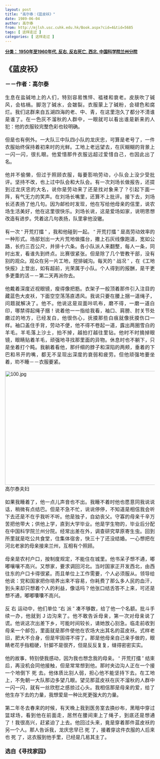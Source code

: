 ```yaml
---
layout: post
title: "高尔泰：《蓝皮袄》"
date: 1989-06-04
author: 高尔泰
from: http://mjlsh.usc.cuhk.edu.hk/Book.aspx?cid=4&tid=5685
tags: [ 这样走过 ]
categories: [ 这样走过 ]
---
```


<div style="margin: 15px 10px 10px 0px;">
 <div>
  <span id="ctl00_ContentPlaceHolder1_chapter1_SubjectLabel" style="font-weight:bold;text-decoration:underline;">
   分类： 1950年至1960年代, 反右, 反右死亡, 西北, 中国科学院兰州分院
  </span>
 </div>
 <div>
  <b>
   <font size="5">
    <br/>
   </font>
  </b>
 </div>
 <div>
  <p class="p1" style="margin: 0px; text-align: justify; font-variant-numeric: normal; font-variant-east-asian: normal; font-stretch: normal; line-height: normal; font-family: Helvetica; min-height: 19px;">
   <span style='font-family: "PingFang SC";'>
    <b>
     <font size="5">
      《蓝皮袄》
     </font>
    </b>
   </span>
  </p>
  <p class="p1" style="margin: 0px; text-align: justify; font-variant-numeric: normal; font-variant-east-asian: normal; font-stretch: normal; line-height: normal; font-family: Helvetica; min-height: 19px;">
   <b>
    <font size="4">
     <span class="s1" style="font-kerning: none;">
     </span>
    </font>
   </b>
  </p>
  <p class="p1" style="margin: 0px; text-align: justify; font-variant-numeric: normal; font-variant-east-asian: normal; font-stretch: normal; line-height: normal; font-family: Helvetica; min-height: 19px;">
   <span style='font-family: "PingFang SC";'>
    <b style="">
     <font size="4">
      －－作者：高尔泰
     </font>
    </b>
   </span>
   <span class="s1" style="font-kerning: none;">
   </span>
  </p>
  <p class="p1" style="margin: 0px; text-align: justify; font-variant-numeric: normal; font-variant-east-asian: normal; font-stretch: normal; font-size: 16px; line-height: normal; font-family: Helvetica; min-height: 19px;">
   <span class="s1" style="font-kerning: none;">
   </span>
   <br/>
  </p>
  <p class="p2" style='margin: 0px; text-align: justify; font-variant-numeric: normal; font-variant-east-asian: normal; font-stretch: normal; font-size: 16px; line-height: normal; font-family: "PingFang SC";'>
   <span class="s1" style="font-kerning: none;">
    生息在盐碱地上的人们，特别容易憔悴、褴褛和衰老。皮肤吹了碱风，会枯槁。脚泡了碱水，会皴裂。衣服蒙上了碱粉，会褪色和腐烂。我们这群来自五湖四海的老、中、青，在这里泡久了都分不清谁是谁了。在一色灰不溜秋的人群中，一眼就可以看出谁是新来的人犯：他的衣服较完整色彩也较明确。
   </span>
  </p>
  <p class="p1" style="margin: 0px; text-align: justify; font-variant-numeric: normal; font-variant-east-asian: normal; font-stretch: normal; font-size: 16px; line-height: normal; font-family: Helvetica; min-height: 19px;">
   <span class="s1" style="font-kerning: none;">
   </span>
   <br/>
  </p>
  <p class="p2" style='margin: 0px; text-align: justify; font-variant-numeric: normal; font-variant-east-asian: normal; font-stretch: normal; font-size: 16px; line-height: normal; font-family: "PingFang SC";'>
   <span class="s1" style="font-kerning: none;">
    但是也有例外。一大队三中队四小队的龙庆忠，可算是老号了，一件衣服始终保持着初来时的光鲜。工地上老远望去，在灰糊糊的背景上一闪一闪，很扎眼。他爱惜那件衣服远超过爱惜自己，也因此出了名。
   </span>
  </p>
  <p class="p1" style="margin: 0px; text-align: justify; font-variant-numeric: normal; font-variant-east-asian: normal; font-stretch: normal; font-size: 16px; line-height: normal; font-family: Helvetica; min-height: 19px;">
   <span class="s1" style="font-kerning: none;">
   </span>
   <br/>
  </p>
  <p class="p2" style='margin: 0px; text-align: justify; font-variant-numeric: normal; font-variant-east-asian: normal; font-stretch: normal; font-size: 16px; line-height: normal; font-family: "PingFang SC";'>
   <span class="s1" style="font-kerning: none;">
    他并不偷懒，但过于照顾衣服，每要影响劳动，小队会上没少受批评。坚持不改，也上过中队会和大队会。有一次刘场长做报告，还提到过龙庆忠的大名，说你是劳动来了还是找对象来了？引起下面一阵，有气无力的笑声。在刘场长嘴里，还算不上批评。接下去，刘场长还表扬了他几句。因为邮检时发现，他在写给他母亲的信里，说农场生活美好，他在这里很快乐。刘场长说，这是爱场如家，说明思想改造有进步。凭着这几句表扬，队里拿他没辙。
   </span>
  </p>
  <p class="p1" style="margin: 0px; text-align: justify; font-variant-numeric: normal; font-variant-east-asian: normal; font-stretch: normal; font-size: 16px; line-height: normal; font-family: Helvetica; min-height: 19px;">
   <span class="s1" style="font-kerning: none;">
   </span>
   <br/>
  </p>
  <p class="p2" style='margin: 0px; text-align: justify; font-variant-numeric: normal; font-variant-east-asian: normal; font-stretch: normal; font-size: 16px; line-height: normal; font-family: "PingFang SC";'>
   <span class="s1" style="font-kerning: none;">
    有一次
   </span>
   <span class="s2" style="font-variant-numeric: normal; font-variant-east-asian: normal; font-stretch: normal; line-height: normal; font-family: Helvetica; font-kerning: none;">
    “
   </span>
   <span class="s1" style="font-kerning: none;">
    开荒打擂
   </span>
   <span class="s2" style="font-variant-numeric: normal; font-variant-east-asian: normal; font-stretch: normal; line-height: normal; font-family: Helvetica; font-kerning: none;">
    ”
   </span>
   <span class="s1" style="font-kerning: none;">
    ，我和他碰到一起。
   </span>
   <span class="s2" style="font-variant-numeric: normal; font-variant-east-asian: normal; font-stretch: normal; line-height: normal; font-family: Helvetica; font-kerning: none;">
    “
   </span>
   <span class="s1" style="font-kerning: none;">
    开荒打擂
   </span>
   <span class="s2" style="font-variant-numeric: normal; font-variant-east-asian: normal; font-stretch: normal; line-height: normal; font-family: Helvetica; font-kerning: none;">
    ”
   </span>
   <span class="s1" style="font-kerning: none;">
    是高劳动效率的一种形式。场部划出一大片荒地做擂台，撒上石灰线像跑道，宽如公路，长约三百公尺，并排十六条。各小队派人来翻整，每人一条，同时出发，看谁先到终点。比赛很紧张。但是除了几个管教干部，没有别的观众。观众在另一片工地，挖排碱沟。每天的
   </span>
   <span class="s2" style="font-variant-numeric: normal; font-variant-east-asian: normal; font-stretch: normal; line-height: normal; font-family: Helvetica; font-kerning: none;">
    “
   </span>
   <span class="s1" style="font-kerning: none;">
    战况
   </span>
   <span class="s2" style="font-variant-numeric: normal; font-variant-east-asian: normal; font-stretch: normal; line-height: normal; font-family: Helvetica; font-kerning: none;">
    ”
   </span>
   <span class="s1" style="font-kerning: none;">
    ，在《工地快报》上登出，如有超前，光荣属于小队。个人得到的报酬，是干更多更重的活－－第二天再派你去。
   </span>
  </p>
  <p class="p1" style="margin: 0px; text-align: justify; font-variant-numeric: normal; font-variant-east-asian: normal; font-stretch: normal; font-size: 16px; line-height: normal; font-family: Helvetica; min-height: 19px;">
   <span class="s1" style="font-kerning: none;">
   </span>
   <br/>
  </p>
  <p class="p2" style='margin: 0px; text-align: justify; font-variant-numeric: normal; font-variant-east-asian: normal; font-stretch: normal; font-size: 16px; line-height: normal; font-family: "PingFang SC";'>
   <span class="s1" style="font-kerning: none;">
    他戴着深度近视眼镜，瘦得像把筋。衣架子一般顶着那件引入注目的藏蓝色大皮袄，下面空空荡荡直透风。我说只要在腰上捆一道绳子，问题就解决了。他不。他说这是双面咔叽布，磨不得，一磨一道白印，哪禁得起绳子捆！说着他一一指给我看，袖口、肩膀、肘关节处磨过的地方，已经发白，他很伤心，抚摸那些白痕就像抚摸伤口一样。袖口盖住手背，劳动不便，他不得不卷起一道，露出两圈雪白的羊毛。羊毛落上沙土，拍不掉，越拍打越往里钻。他时不时摘掉眼镜，眼睛贴着羊毛，顽强地寻找那里面的异物。休息时也不躺下，只是坐着打个盹。我躺着看他，那纤细的脖子和深陷的两颊，垂着的下巴和吊开的嘴，都无不呈现出深度的衰弱和疲劳。但他顽强地要坐着，劝不睡－－衣服要紧。
   </span>
  </p>
  <p class="p1" style="margin: 0px; text-align: justify; font-variant-numeric: normal; font-variant-east-asian: normal; font-stretch: normal; font-size: 16px; line-height: normal; font-family: Helvetica; min-height: 19px;">
   <span class="s1" style="font-kerning: none;">
   </span>
   <br/>
  </p>
  <p class="p3" style="margin: 0px; text-align: justify; font-variant-numeric: normal; font-variant-east-asian: normal; font-stretch: normal; font-size: 16px; line-height: normal; font-family: Helvetica;">
   <span class="s1" style="font-kerning: none;">
    <img alt="100.jpg" border="0" height="374" src="/medias/contents/5685/100.jpg" width="550"/>
   </span>
  </p>
  <p class="p2" style='margin: 0px; text-align: justify; font-variant-numeric: normal; font-variant-east-asian: normal; font-stretch: normal; font-size: 16px; line-height: normal; font-family: "PingFang SC";'>
   <span class="s1" style="font-kerning: none;">
    高尔泰夫妇
   </span>
  </p>
  <p class="p1" style="margin: 0px; text-align: justify; font-variant-numeric: normal; font-variant-east-asian: normal; font-stretch: normal; font-size: 16px; line-height: normal; font-family: Helvetica; min-height: 19px;">
   <span class="s1" style="font-kerning: none;">
   </span>
   <br/>
  </p>
  <p class="p2" style='margin: 0px; text-align: justify; font-variant-numeric: normal; font-variant-east-asian: normal; font-stretch: normal; font-size: 16px; line-height: normal; font-family: "PingFang SC";'>
   <span class="s1" style="font-kerning: none;">
    如果我睡着了，他一点儿声音也不出。我睡不着时他也愿意同我说说话，稍微有点结巴。但是不急不忙，说说停停，不知道是相信我会听下去还是不在乎我听不听。他是独子，自幼丧父。守寡的母亲千辛万苦把他带大；供他上学，直到大学毕业。他是学生物的，毕业后分配在中国科学院兰州分院。经常出差在外，调查研究草原寄生虫。回到所里就是吃公共食堂，住集体宿舍，快三十了还没结婚。一心想把在河北老家的母亲接来兰州，互相有个照顾。
   </span>
  </p>
  <p class="p1" style="margin: 0px; text-align: justify; font-variant-numeric: normal; font-variant-east-asian: normal; font-stretch: normal; font-size: 16px; line-height: normal; font-family: Helvetica; min-height: 19px;">
   <span class="s1" style="font-kerning: none;">
   </span>
   <br/>
  </p>
  <p class="p2" style='margin: 0px; text-align: justify; font-variant-numeric: normal; font-variant-east-asian: normal; font-stretch: normal; font-size: 16px; line-height: normal; font-family: "PingFang SC";'>
   <span class="s1" style="font-kerning: none;">
    母亲是农村户口，按制度规定，不能住在城里。他书呆子想不通，嘟嘟嚷嚷不高兴。又想家，要求调回河北。当时国家正开发西北，由西往东的户口卡得很紧。而且单位上工作需要，个人必须服从。领导给他说：党和国家把你培养出来不容易，你耗费了那么多人民的血汗，到头来却只想着个人的利益，像话吗？他张口结舌答不上来，可还是想不通，嘟嘟囔囔不高兴。
   </span>
  </p>
  <p class="p1" style="margin: 0px; text-align: justify; font-variant-numeric: normal; font-variant-east-asian: normal; font-stretch: normal; font-size: 16px; line-height: normal; font-family: Helvetica; min-height: 19px;">
   <span class="s1" style="font-kerning: none;">
   </span>
   <br/>
  </p>
  <p class="p2" style="margin: 0px; text-align: justify; font-variant-numeric: normal; font-variant-east-asian: normal; font-stretch: normal; font-size: 16px; line-height: normal;">
   <span class="s1" style="font-kerning: none;">
    <font face="PingFang SC">
     反
    </font>
    <font face="Helvetica">
     右
    </font>
   </span>
   <span class="s1" style='font-family: "PingFang SC"; font-kerning: none;'>
    运动中，他们单位
   </span>
   <span class="s2" style="font-family: Helvetica; font-variant-numeric: normal; font-variant-east-asian: normal; font-stretch: normal; line-height: normal; font-kerning: none;">
    “右
   </span>
   <span class="s1" style='font-family: "PingFang SC"; font-kerning: none;'>
    派
   </span>
   <span class="s2" style="font-family: Helvetica; font-variant-numeric: normal; font-variant-east-asian: normal; font-stretch: normal; line-height: normal; font-kerning: none;">
    ”
   </span>
   <span class="s1" style='font-family: "PingFang SC"; font-kerning: none;'>
    凑不够数，给了他一个名额。批斗手续一办，他就到
   </span>
   <span class="s2" style="font-family: Helvetica; font-variant-numeric: normal; font-variant-east-asian: normal; font-stretch: normal; line-height: normal; font-kerning: none;">
    J
   </span>
   <span class="s1" style='font-family: "PingFang SC"; font-kerning: none;'>
    边沟来了。他不敢告诉母亲，第一次对母亲说了谎。他说这次出差下乡，可能时间较长，请她放心别急。临走前收到母亲一个邮包，里面就是那件使他在农场大出其名的蓝皮袄。式样老旧，肥大不合身，但是牢固得不得了。那是他母亲自己亲手做的，眼睛老花手指粗硬，针脚不是很齐，但是反反复复，缝得密密实实。
   </span>
  </p>
  <p class="p1" style="margin: 0px; text-align: justify; font-variant-numeric: normal; font-variant-east-asian: normal; font-stretch: normal; font-size: 16px; line-height: normal; font-family: Helvetica; min-height: 19px;">
   <span class="s1" style="font-kerning: none;">
   </span>
   <br/>
  </p>
  <p class="p2" style="margin: 0px; text-align: justify; font-variant-numeric: normal; font-variant-east-asian: normal; font-stretch: normal; font-size: 16px; line-height: normal;">
   <span class="s1" style='font-family: "PingFang SC"; font-kerning: none;'>
    他的故事，特别使我感动，因为我也想念我的母亲。
   </span>
   <span class="s2" style="font-family: Helvetica; font-variant-numeric: normal; font-variant-east-asian: normal; font-stretch: normal; line-height: normal; font-kerning: none;">
    “
   </span>
   <span class="s1" style='font-family: "PingFang SC"; font-kerning: none;'>
    开荒打擂
   </span>
   <span class="s2" style="font-family: Helvetica; font-variant-numeric: normal; font-variant-east-asian: normal; font-stretch: normal; line-height: normal; font-kerning: none;">
    ”
   </span>
   <span class="s1" style="font-kerning: none;">
    <font face="PingFang SC">
     结束后，再没机会同他接触，但是常常想到他。那时夹边沟人正在一个接一个地倒下
    </font>
    <font face="Helvetica">
     死
    </font>
   </span>
   <span class="s1" style='font-family: "PingFang SC"; font-kerning: none;'>
    去。他体质比别人弱，担心他不能坚持下去。在工地上，不免朝一大队那边多望几眼。望见那蓝皮袄在灰不溜秋的人群中一闪一闪，就有一丝欣慰之感掠过心头。我相信那是母亲的爱，给了他生存下去的力量，我想爱是一种比死更强大的力量。
   </span>
  </p>
  <p class="p1" style="margin: 0px; text-align: justify; font-variant-numeric: normal; font-variant-east-asian: normal; font-stretch: normal; font-size: 16px; line-height: normal; font-family: Helvetica; min-height: 19px;">
   <span class="s1" style="font-kerning: none;">
   </span>
   <br/>
  </p>
  <p class="p2" style="margin: 0px; text-align: justify; font-variant-numeric: normal; font-variant-east-asian: normal; font-stretch: normal; font-size: 16px; line-height: normal;">
   <span class="s1" style='font-family: "PingFang SC"; font-kerning: none;'>
    第二年冬去春来的时候，有天晚上我到医务室去换纱布，黑暗中穿过篮球场，看到他在前面走，居然在腰间束上了绳子，到底还是想通了！我很高兴，赶紧迫了上去。他回过头来，竟是穿着那件蓝皮袄的另一个人。那人告诉我，龙庆忠早已
   </span>
   <span class="s1" style="font-kerning: none;">
    <font face="Helvetica">
     死
    </font>
   </span>
   <span class="s1" style="font-kerning: none;">
    <font face="PingFang SC">
     了，接着穿这件衣服的人后来也
    </font>
    <font face="Helvetica">
     死
    </font>
   </span>
   <span class="s1" style='font-family: "PingFang SC"; font-kerning: none;'>
    了，这衣服到他手里，已经是几易其主了。
   </span>
  </p>
  <p class="p1" style="margin: 0px; text-align: justify; font-variant-numeric: normal; font-variant-east-asian: normal; font-stretch: normal; line-height: normal; font-family: Helvetica; min-height: 19px;">
   <b style="">
    <font size="4">
     <span class="s1" style="font-kerning: none;">
     </span>
     <br/>
    </font>
   </b>
  </p>
  <p class="p2" style='margin: 0px; text-align: justify; font-variant-numeric: normal; font-variant-east-asian: normal; font-stretch: normal; line-height: normal; font-family: "PingFang SC";'>
   <span class="s1" style="font-kerning: none;">
    <b style="">
     <font size="4">
      选自《寻找家园》
     </font>
    </b>
   </span>
  </p>
  <p class="p1" style="margin: 0px; text-align: justify; font-variant-numeric: normal; font-variant-east-asian: normal; font-stretch: normal; font-size: 16px; line-height: normal; font-family: Helvetica; min-height: 19px;">
   <span class="s1" style="font-kerning: none;">
   </span>
   <br/>
  </p>
 </div>
</div>

